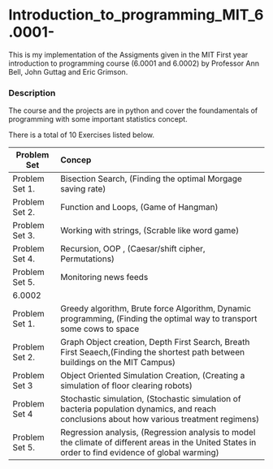 # Introduction_to_programming_MIT_6.0001-
This is my implementation of the Assigments given in the MIT First year introduction to programming course (6.0001 and 6.0002) by Professor Ann Bell, John Guttag and Eric Grimson.

### Description
The course and the projects are in python and cover the foundamentals of programming with some important statistics concept.

There is a total of 10 Exercises listed below.


| Problem Set      | Concep                                                                    
| ---------------- |:--------------------------------------------------------------------------|
| Problem Set 1.   | Bisection Search, (Finding the optimal Morgage saving rate)
| Problem Set 2.   | Function and Loops, (Game of Hangman)                                      
| Problem Set 3.   | Working with strings, (Scrable like word game)                            
| Problem Set 4.   | Recursion, OOP , (Caesar/shift cipher, Permutations)
| Problem Set 5.   | Monitoring news feeds
| 6.0002
| Problem Set 1.   | Greedy algorithm, Brute force Algorithm, Dynamic programming, (Finding the optimal way to transport some cows to space
| Problem Set 2.   | Graph Object creation, Depth First Search, Breath First Seaech,(Finding the shortest path between buildings on the MIT Campus)
| Problem Set 3    | Object Oriented Simulation Creation, (Creating a simulation of floor clearing robots)
| Problem Set 4    | Stochastic simulation, (Stochastic simulation of bacteria population dynamics, and reach conclusions about how various treatment regimens)
| Problem Set 5.   | Regression analysis, (Regression analysis to model the climate of different areas in the United States in order to find evidence of global warming)


